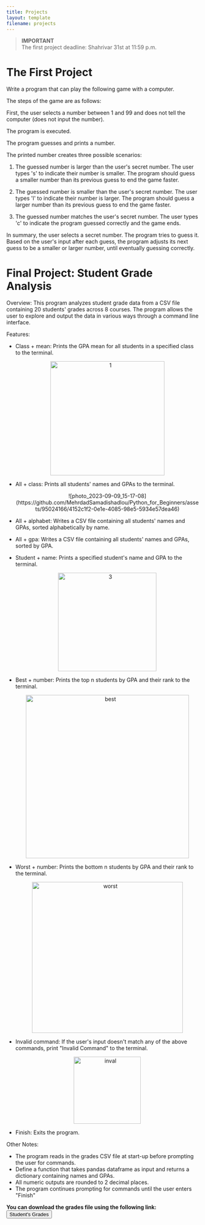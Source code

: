 ```yaml
---
title: Projects
layout: template
filename: projects
--- 
```


> **IMPORTANT**  
> The first project deadline: Shahrivar 31st at 11:59 p.m.


# The First Project

Write a program that can play the following game with a computer.

The steps of the game are as follows:

First, the user selects a number between 1 and 99 and does not tell the computer (does not input the number).

The program is executed.

The program guesses and prints a number.

The printed number creates three possible scenarios:

1. The guessed number is larger than the user's secret number. The user types 's' to indicate their number is smaller. The program should guess a smaller number than its previous guess to end the game faster.

2. The guessed number is smaller than the user's secret number. The user types 'l' to indicate their number is larger. The program should guess a larger number than its previous guess to end the game faster.

3. The guessed number matches the user's secret number. The user types 'c' to indicate the program guessed correctly and the game ends.


In summary, the user selects a secret number. The program tries to guess it. Based on the user's input after each guess, the program adjusts its next guess to be a smaller or larger number, until eventually guessing correctly.


# Final Project: Student Grade Analysis

Overview:
This program analyzes student grade data from a CSV file containing 20 students' grades across 8 courses. The program allows the user to explore and output the data in various ways through a command line interface. 

Features:

- Class + mean: Prints the GPA mean for all students in a specified class to the terminal.

    <p align="center">
    <img width="298" alt="1" src="https://github.com/MehrdadSamadishadlou/Python_for_Beginners/assets/95024166/467bc683-93f8-45ef-82f0-81d8333f012f">
    </p>

- All + class: Prints all students' names and GPAs to the terminal.
    <p align="center">
    ![photo_2023-09-09_15-17-08](https://github.com/MehrdadSamadishadlou/Python_for_Beginners/assets/95024166/4152c1f2-0e1e-4085-98e5-5934e57dea46)
    </p>

- All + alphabet: Writes a CSV file containing all students' names and GPAs, sorted alphabetically by name. 

- All + gpa: Writes a CSV file containing all students' names and GPAs, sorted by GPA.

- Student + name: Prints a specified student's name and GPA to the terminal.
    <p align="center">
    <img width="257" alt="3" src="https://github.com/MehrdadSamadishadlou/Python_for_Beginners/assets/95024166/6cdb095e-7a5c-4370-9aa4-f8c0635ee490">
    </p>


- Best + number: Prints the top n students by GPA and their rank to the terminal.
    <p align="center">
    <img width="426" alt="best" src="https://github.com/MehrdadSamadishadlou/Python_for_Beginners/assets/95024166/1cee7e3e-2b4a-4038-b5b0-d53d07250b3e">
    </p>


- Worst + number: Prints the bottom n students by GPA and their rank to the terminal.
    <p align="center">
    <img width="394" alt="worst" src="https://github.com/MehrdadSamadishadlou/Python_for_Beginners/assets/95024166/87d2aa5b-6599-4047-b3db-72246b71626e">
    </p>

- Invalid command: If the user's input doesn't match any of the above commands, print "Invalid Command" to the terminal.
    <p align="center">
    <img width="175" alt="inval" src="https://github.com/MehrdadSamadishadlou/Python_for_Beginners/assets/95024166/aedddaa5-a3ee-4326-a186-c347edfb3247">
    </p>


- Finish: Exits the program.

Other Notes:
- The program reads in the grades CSV file at start-up before prompting the user for commands.
- Define a  function that takes pandas dataframe as input and returns a dictionary containing names and GPAs.
- All numeric outputs are rounded to 2 decimal places.
- The program continues prompting for commands until the user enters "Finish"


**You can download the grades file using the following link:**
<a href="https://drive.google.com/file/d/18g2BOMCJ5X-sVHnOBTnHRgu_WI5mgO3o/view?usp=sharing" target="_blank"><button>Student's Grades</button></a>

